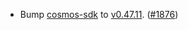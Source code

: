 - Bump [cosmos-sdk](https://github.com/cosmos/cosmos-sdk) to
  [v0.47.11](https://github.com/cosmos/cosmos-sdk/releases/tag/v0.47.11).
  ([\#1876](https://github.com/cosmos/interchain-security/pull/1876))